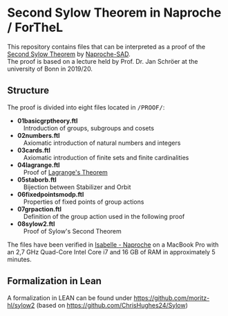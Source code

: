 # Second Sylow Theorem in Naproche / ForTheL

This repository contains files that can be interpreted as a proof of the [Second Sylow Theorem](https://en.wikipedia.org/wiki/Sylow_theorems) by [Naproche-SAD](https://github.com/Naproche/Naproche-SAD).  
The proof is based on a lecture held by Prof. Dr. Jan Schröer at the university of Bonn in 2019/20.


## Structure

The proof is divided into eight files located in <tt>/PROOF/</tt>:

- **01basicgrptheory.ftl**  
&ensp;&ensp;Introduction of groups, subgroups and cosets
- **02numbers.ftl**  
&ensp;&ensp;Axiomatic introduction of natural numbers and integers
- **03cards.ftl**  
&ensp;&ensp;Axiomatic introduction of finite sets and finite cardinalities
- **04lagrange.ftl**  
&ensp;&ensp;Proof of [Lagrange's Theorem](https://en.wikipedia.org/wiki/Lagrange%27s_theorem_(group_theory))
- **05staborb.ftl**  
&ensp;&ensp;Bijection between Stabilizer and Orbit
- **06fixedpointsmodp.ftl**  
&ensp;&ensp;Properties of fixed points of group actions
- **07grpaction.ftl**  
&ensp;&ensp;Definition of the group action used in the following proof
- **08sylow2.ftl**  
&ensp;&ensp;Proof of Sylow's Second Theorem

The files have been verified in [Isabelle - Naproche](https://sketis.net/2019/isabelle-naproche-for-automatic-proof-checking-of-ordinary-mathematical-texts) on a MacBook Pro with an 2,7 GHz Quad-Core Intel Core i7 and 16 GB of RAM in approximately 5 minutes.

## Formalization in Lean

A formalization in LEAN can be found under https://github.com/moritz-hl/sylow2 (based on https://github.com/ChrisHughes24/Sylow)
